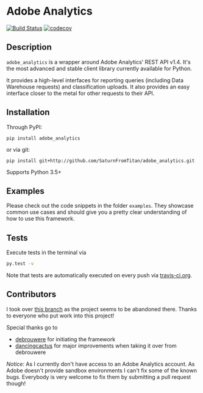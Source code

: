 # Adobe Analytics
[![Build Status](https://travis-ci.org/SaturnFromTitan/adobe_analytics.svg?branch=master)](https://travis-ci.org/SaturnFromTitan/adobe_analytics)
[![codecov](https://codecov.io/gh/SaturnFromTitan/adobe_analytics/branch/master/graph/badge.svg)](https://codecov.io/gh/SaturnFromTitan/adobe_analytics)

## Description
`adobe_analytics` is a wrapper around Adobe Analytics' REST API v1.4. It's the most
advanced and stable client library currently available for Python.

It provides a high-level interfaces for reporting queries (including Data Warehouse
requests) and classification uploads. It also provides an easy interface closer to
the metal for other requests to their API.

## Installation
Through PyPI:

    pip install adobe_analytics

or via git:

    pip install git+http://github.com/SaturnFromTitan/adobe_analytics.git

Supports Python 3.5+

## Examples
Please check out the code snippets in the folder `examples`. They showcase common use
cases and should give you a pretty clear understanding of how to use this framework.

## Tests
Execute tests in the terminal via
```bash
py.test -v
```

Note that tests are automatically executed on every push via [travis-ci.org](travis-ci.org).

## Contributors
I took over [this branch](https://github.com/dancingcactus/python-omniture) as the project seems to be
abandoned there. Thanks to everyone who put work into this project!

Special thanks go to
- [debrouwere](https://github.com/debrouwere) for initiating the framework
- [dancingcactus](https://github.com/dancingcactus) for major improvements when taking it over from debrouwere

*Notice:* As I currently don't have access to an Adobe Analytics account. As Adobe doesn't provide sandbox environments I can't fix some of the known bugs. Everybody is very welcome to fix them by submitting a pull request though!  
